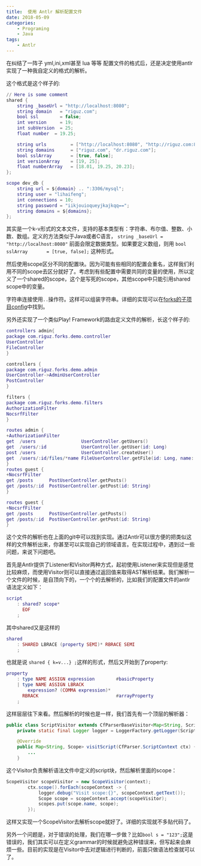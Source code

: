 ```yaml
---
title:  使用 Antlr 解析配置文件
date: 2018-05-09
categories:  
    - Programing
    - Java
tags:
	- Antlr
---
```

在纠结了一阵子 yml,ini,xml甚至 lua 等等 配置文件的格式后，还是决定使用antlr实现了一种我自定义的格式的解析。
<!--more-->
这个格式是这个样子的:
```lua
// Here is some comment
shared {
    string _baseUrl = "http://localhost:8080";
    string domain   = "riguz.com";
    bool ssl        = false;
    int version     = 19;
    int subVersion  = 25;
    float number  = 19.25;

    string urls         = ["http://localhost:8080", "http://riguz.com:8080"];
    string domains      = ["riguz.com", "dr.riguz.com"];
    bool sslArray       = [true, false];
    int versionArray    = [19, 25];
    float numberArray   = [18.01, 19.25, 20.23];
};

scope dev_db {
    string url = ${domain} .. ":3306/mysql";
    string user = "lihaifeng";
    int connections = 10;
    string password = "iikjouioqueyjkajkqq==";
    string domains = ${domains};
};
```
其实是一个k-v形式的文本文件，支持的基本类型有：字符串、布尔值、整数、小数、数组。定义的方法类似于Java或者C语言，
```string _baseUrl = "http://localhost:8080"```
前面会限定数据类型。如果要定义数组，则用
```bool sslArray       = [true, false];```
这种形式。

然后使用scope区分不同的配置块。因为可能有些相同的配置会重名，这样我们利用不同的scope去区分就好了。考虑到有些配置中需要共同的变量的使用，所以定义了一个shared的scope，这个是写死的scope，其他scope中只能引用shared scope中的变量。

字符串连接使用```..```操作符。这样可以组装字符串。详细的实现可以在[forks的子项目config](https://github.com/soleverlee/forks/tree/master/config/src/main)中找到。

另外还实现了一个类似Play! Framework的路由定义文件的解析，长这个样子的:
```lua
controllers admin{
package com.riguz.forks.demo.controller
UserController
FileController
}

controllers {
package com.riguz.forks.demo.admin
UserController->AdminUserController
PostController
}

filters {
package com.riguz.forks.demo.filters
AuthorizationFilter
NocsrfFilter
}

routes admin {
+AuthorizationFilter
get  /users                 UserController.getUsers()
get  /users/:id             UserController.getUser(id: Long)
post /users                 UserController.createUser()
get  /users/:id/files/*name FileUserController.getFile(id: Long, name: String)
}
routes guest {
+NocsrfFilter
get /posts      PostUserController.getPosts()
get /posts/:id  PostUserController.getPost(id: String)
}

routes guest {
+NocsrfFilter
get /posts      PostUserController.getPosts()
get /posts/:id  PostUserController.getPost(id: String)
}
```
这个文件的解析也在上面的git中可以找到实现。通过Antlr可以很方便的把类似这样的文件解析出来，你甚至可以实现自己的领域语言。在实现过程中，遇到过一些问题，来说下问题吧。

首先是Antlr提供了Listener和Visitor两种方式，起初使用Listener来实现但是感觉比较麻烦，而使用Visitor则可以直接通过返回值来取得AST解析结果。我们解析一个文件的时候，是自顶向下的，一个个的去解析的，比如我们的配置文件的antlr语法定义如下：
```lua
script
    : shared? scope*
      EOF
    ;
```
其中shared又是这样的
```lua
shared
    : SHARED LBRACE (property SEMI)* RBRACE SEMI
    ;

```
也就是说 ```shared { k=v...} ;```这样的形式，然后又开始到了property:
```lua
property
    : type NAME ASSIGN expression        #basicProperty
    | type NAME ASSIGN LBRACK
        expression? (COMMA expression)*
      RBRACK                             #arrayProperty
    ;
```
这样层层往下来看。然后解析的时候也是一样，我们首先有一个顶层的解析器：
```java
public class ScriptVisitor extends CfParserBaseVisitor<Map<String, ScriptVisitor.Scope>> {
    private static final Logger logger = LoggerFactory.getLogger(ScriptVisitor.class);

    @Override
    public Map<String, Scope> visitScript(CfParser.ScriptContext ctx) {
        ...
    }
```
这个Visitor负责解析语法文件中定义的script块，然后解析里面的scope：
```java
ScopeVisitor scopeVisitor = new ScopeVisitor(context);
        ctx.scope().forEach(scopeContext -> {
            logger.debug("Visit scope:{}", scopeContext.getText());
            Scope scope = scopeContext.accept(scopeVisitor);
            scopes.put(scope.name, scope);
        });
```
这样又实现一个ScopeVisitor去解析scope就好了。详细的实现就不多贴代码了。

另外一个问题是，对于错误的处理，我们在哪一步做？比如```bool s = "123";```这是错误的，我们其实可以在定义grammar的时候就避免这种错误来，但写起来会麻烦一些。目前的实现是在Visitor中去对逻辑进行判断的，前面只做语法检查就可以了。

